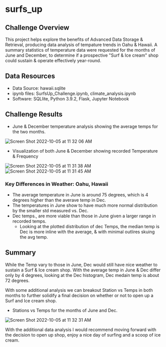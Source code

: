 # surfs_up

## Challenge Overview

This project helps explore the benefits of Advanced Data Storage & Retrieval, producing data analysis of tempature trends in Oahu & Hawaii. A summary statistics of temperature data were requested for the months of June and December, to determine if a prospective "Surf & Ice cream" shop could sustain & operate effectively year-round.

## Data Resources

- Data Source: hawaii.sqlite
- ipynb files: SurfsUp_Challenge.ipynb, climate_analysis.ipynb
- Software: SQLlite, Python 3.9.2, Flask, Jupyter Notebook

## Challenge Results

- June & December temperature analysis showing the average temps for the two months.

![Screen Shot 2022-10-05 at 11 32 06 AM](https://user-images.githubusercontent.com/109354592/194116977-7911700e-852f-4b8d-ad94-3dd08a4b0a97.png)

- Visualization of both June & December showing recorded Temperature & Frequency

![Screen Shot 2022-10-05 at 11 31 38 AM](https://user-images.githubusercontent.com/109354592/194117468-893fb197-af6c-4c5c-aa23-841ef23f5af2.png)
![Screen Shot 2022-10-05 at 11 31 45 AM](https://user-images.githubusercontent.com/109354592/194117471-00c6344d-f87d-45b3-af2e-ee15a6cd4dec.png)

### Key Differences in Weather: Oahu, Hawaii

- The average temperature in June is around 75 degrees, which is 4 degrees higher than the averave temp in Dec.
- The temperatures in June show to have much more normal distribution by the smaller std measured vs. Dec.
- Dec temps., are more viable than those in June given a larger range in recorded temps.
  - Looking at the plotted distribution of dec Temps, the median temp is Dec is more inline with the average, & with minimal outlires skuing the avg temp. 

## Summary

While the Temp vary to those in June, Dec would still have nice weather to sustain a Surf & Ice cream shop. With the average temp in June & Dec differ only by 4 degrees, looking at the Dec histogram, Dec medain temp is about 72 degrees.

With some additional analysis we can breakout Station vs Temps in both months to further solidify a final decision on whether or not to open up a Surf and Ice cream shop.

- Stations vs Temps for the months of June and Dec.

![Screen Shot 2022-10-05 at 11 32 31 AM](https://user-images.githubusercontent.com/109354592/194122950-8713085f-b2c7-4673-b4b7-bb8be8f7f9bd.png)

With the additional data analysis I would recommend moving forward with the decision to open up shop, enjoy a nice day of surfing and a scoop of ice cream. 
